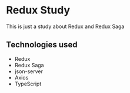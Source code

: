 # Redux Study
This is just a study about Redux and Redux Saga

## Technologies used
- Redux
- Redux Saga
- json-server
- Axios
- TypeScript
